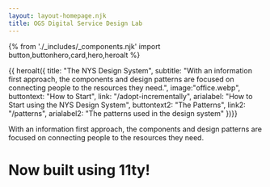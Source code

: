 ```yaml
---
layout: layout-homepage.njk
title: OGS Digital Service Design Lab
---
```

{% from './_includes/_components.njk' import button,buttonhero,card,hero,heroalt %} 

{{ heroalt({ 
    title: "The NYS Design System",
    subtitle: "With an information first approach, the components and design patterns are focused on connecting people to the resources they need.",
    image:"office.webp",
    buttontext: "How to Start",
    link: "/adopt-incrementally",
    arialabel: "How to Start using the NYS Design System",
    buttontext2: "The Patterns",
    link2: "/patterns",
    arialabel2: "The patterns used in the design system"
})}}

With an information first approach, the components and design patterns are focused on connecting people to the resources they need.
# Now built using 11ty!